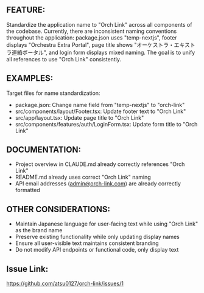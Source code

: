 ## FEATURE:

Standardize the application name to "Orch Link" across all components of the codebase. Currently, there are inconsistent naming conventions throughout the application: package.json uses "temp-nextjs", footer displays "Orchestra Extra Portal", page title shows "オーケストラ・エキストラ連絡ポータル", and login form displays mixed naming. The goal is to unify all references to use "Orch Link" consistently.

## EXAMPLES:

Target files for name standardization:

- package.json: Change name field from "temp-nextjs" to "orch-link"
- src/components/layout/Footer.tsx: Update footer text to "Orch Link"
- src/app/layout.tsx: Update page title to "Orch Link"
- src/components/features/auth/LoginForm.tsx: Update form title to "Orch Link"

## DOCUMENTATION:

- Project overview in CLAUDE.md already correctly references "Orch Link"
- README.md already uses correct "Orch Link" naming
- API email addresses (admin@orch-link.com) are already correctly formatted

## OTHER CONSIDERATIONS:

- Maintain Japanese language for user-facing text while using "Orch Link" as the brand name
- Preserve existing functionality while only updating display names
- Ensure all user-visible text maintains consistent branding
- Do not modify API endpoints or functional code, only display text

## Issue Link:

https://github.com/atsu0127/orch-link/issues/1

